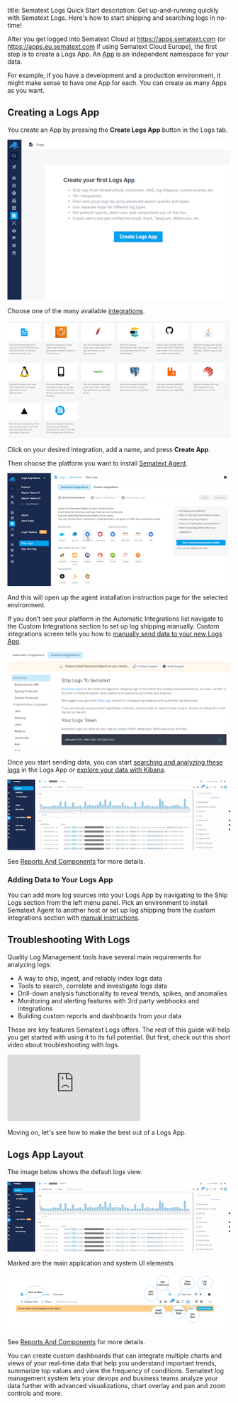title: Sematext Logs Quick Start
description: Get up-and-running quickly with Sematext Logs. Here's how to start shipping and searching logs in no-time!

After you get logged into Sematext Cloud at <https://apps.sematext.com> (or <https://apps.eu.sematext.com> if using Sematext Cloud Europe), the first step is to create a Logs App. An [App](../guide/app-guide) is an independent namespace for your data.

For example, if you have a development and a production environment, it might make sense to have one App for each. You can create as many Apps as you want.

## Creating a Logs App

You create an App by pressing the **Create Logs App** button in the Logs tab.

![Create a new Logs App](../images/logs/create-logs-app.png)

Choose one of the many available [integrations](../guide/integrations-guide).

![Logs Integrations](../images/logs/integrations.png)

 Click on your desired integration, add a name, and press **Create App**.
 
 Then choose the platform you want to install [Sematext Agent](../agents/sematext-agent).

![Logs App Environments](../images/logs/environments.png)

And this will open up the agent installation instruction page for the selected environment.

If you don’t see your platform in the Automatic Integrations list navigate to the Custom Integrations section to set up log shipping manually. Custom integrations screen tells you how to [manually send data to your new Logs App](../logs/sending-log-events).

![Custom Integrations](../images/logs/custom-integrations.png)

Once you start sending data, you can start [searching and analyzing these logs](../logs/searching-log-events) in the Logs App or [explore your data with Kibana](../logs/kibana).

![Custom Integrations](../images/logs/logs-app.png)

See [Reports And Components](../logs/reports-and-components) for more details. 

### Adding Data to Your Logs App

You can add more log sources into your Logs App by navigating to the Ship Logs section from the left menu panel. Pick an environment to install Sematext Agent to another host or set up log shipping from the custom integrations section with [manual instructions](../logs/sending-log-events). 


## Troubleshooting With Logs

Quality Log Management tools have several main requirements for analyzing logs:

- A way to ship, ingest, and reliably index logs data
- Tools to search, correlate and investigate logs data
- Drill-down analysis functionality to reveal trends, spikes, and anomalies
- Monitoring and alerting features with 3rd party webhooks and integrations 
- Building custom reports and dashboards from your data

These are key features Sematext Logs offers. The rest of this guide will help you get started with using it to its full potential. But first, check out this short video about troubleshooting with logs.

<div class="video_container">
<iframe src="https://www.youtube.com/embed/glwZ8OCV0kc"
frameborder="0" allow="autoplay; encrypted-media" 
allowfullscreen class="video"></iframe>
</div>

Moving on, let's see how to make the best out of a Logs App.

## Logs App Layout

The image below shows the default logs view. 

![Sematext Cloud Logs App](../images/logs/logs-app.png)

 Marked are the main application and system UI elements

![Sematext Cloud UI Elements](../images/guide/logs/sematext-logs-search-and-report-menu_2.png)

See [Reports And Components](../logs/reports-and-components) for more details. 

You can create custom dashboards that can integrate multiple charts and views of your real-time data that help you understand important trends, summarize top values and view the frequency of conditions.  Sematext log management system lets your devops and business teams analyze your data further with advanced visualizations, chart overlay and pan and zoom controls and more.
